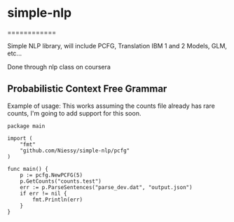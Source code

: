 <h1>simple-nlp</h1>
============

Simple NLP library, will include PCFG, Translation IBM 1 and 2 Models, GLM, etc...

Done through nlp class on coursera

<h2> Probabilistic Context Free Grammar </h2>

Example of usage: This works assuming the counts file already has rare counts, I'm going to add support for this soon.

    package main

    import (
        "fmt"
	    "github.com/Niessy/simple-nlp/pcfg"
    )

    func main() {
	    p := pcfg.NewPCFG(5)
	    p.GetCounts("counts.test")
	    err := p.ParseSentences("parse_dev.dat", "output.json")
	    if err != nil {
		    fmt.Println(err)
	    }
    }
    
    

